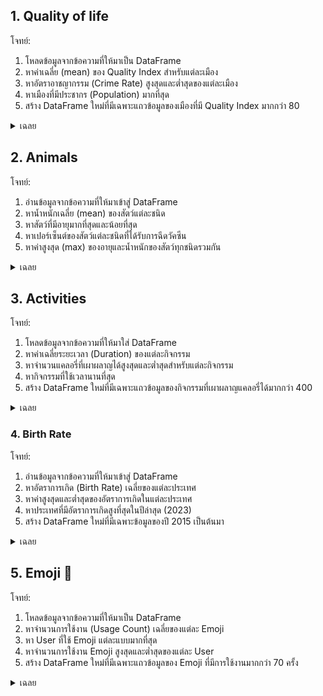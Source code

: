 ## 1. Quality of life

โจทย์:

1. โหลดข้อมูลจากข้อความที่ให้มาเป็น DataFrame
2. หาค่าเฉลี่ย (mean) ของ Quality Index สำหรับแต่ละเมือง
3. หาอัตราอาชญากรรม (Crime Rate) สูงสุดและต่ำสุดของแต่ละเมือง
4. หาเมืองที่มีประชากร (Population) มากที่สุด
5. สร้าง DataFrame ใหม่ที่มีเฉพาะแถวข้อมูลของเมืองที่มี Quality Index มากกว่า 80

<details>

<summary>เฉลย</summary>

```python
import pandas as pd
# ... read data from CSV file
df = pd.read_csv('example-files/quality_of_life.csv')

# 1. ค่าเฉลี่ย Quality Index แต่ละเมือง
print(df.groupby('City')['Quality Index'].mean())

# 2. Crime Rate สูงสุด-ต่ำสุดแต่ละเมือง
print(df.groupby('City')['Crime Rate'].agg(['min','max']))

# 3. เมืองที่มีประชากรมากที่สุด
print(df.loc[df['Population'].idxmax()]['City'])

# 4. แถวข้อมูลของเมืองที่มี Quality Index > 80
print(df[df['Quality Index'] > 80])
```

คำตอบที่ได้:

1. ค่าเฉลี่ย Quality Index แต่ละเมือง

```
City
London    78.25
New York  87.33
Paris     68.20
Sydney    73.20
Tokyo     64.00
Name: Quality Index, dtype: float64
```

2. Crime Rate สูงสุด-ต่ำสุดแต่ละเมือง

```
                min         max
City
London    2.016119    4.717943
New York  2.364898    4.448244
Paris     1.184359    4.288741
Sydney    2.708879    4.791627
Tokyo     2.598702    4.781518
```

3. เมืองที่มีประชากรมากที่สุด

```
Paris
```

4. แถวข้อมูลของเมืองที่มี Quality Index > 80

```
         City  Quality Index  Population  Crime Rate
0    New York             94    9429620    2.364898
7      London             85    2015226    4.717943
11     London             84    5904793    2.718676
12     Sydney             95    6444620    4.791627
13      Paris             89    6900031    3.255881
18     Sydney             81    6551955    2.708879
19      Paris             80    4864635    1.184359
```

</details>

## 2. Animals

โจทย์:

1. อ่านข้อมูลจากข้อความที่ให้มาเข้าสู่ DataFrame
2. หาน้ำหนักเฉลี่ย (mean) ของสัตว์แต่ละชนิด
3. หาสัตว์ที่มีอายุมากที่สุดและน้อยที่สุด
4. หาเปอร์เซ็นต์ของสัตว์แต่ละชนิดที่ได้รับการฉีดวัคซีน
5. หาค่าสูงสุด (max) ของอายุและน้ำหนักของสัตว์ทุกชนิดรวมกัน

<details>

<summary>เฉลย</summary>

```python
import pandas as pd

df = pd.read_csv('example-files/animals.csv')

# 1. ค่าเฉลี่ยน้ำหนักสัตว์แต่ละชนิด
print(df.groupby('Animal')['Weight'].mean())

# 2. สัตว์อายุมากสุด/น้อยสุด
print('Oldest:', df.loc[df['Age'].idxmax()])
print('Youngest:', df.loc[df['Age'].idxmin()])

# 3. เปอร์เซ็นต์สัตว์แต่ละชนิดที่ได้รับวัคซีน
print(df.groupby('Animal')['Vaccinated'].mean()*100)

# 4. ค่าสูงสุดของอายุและน้ำหนัก
print('Max Age:', df['Age'].max())
print('Max Weight:', df['Weight'].max())
```

เฉลยคำตอบ:

1. ค่าเฉลี่ยน้ำหนักสัตว์แต่ละชนิด

```
Animal
Bird     28.146492
Cat      47.140989
Dog      41.360076
Fish     43.664288
Rabbit   69.340717
Name: Weight, dtype: float64
```

2. สัตว์อายุมากสุด/น้อยสุด

```
Oldest: Animal     Fish
Age         14
Weight      35.203879
Vaccinated  False
Name: 12, dtype: object

Youngest: Animal    Dog
Age        1
Weight     34.594123
Vaccinated  False
Name: 1, dtype: object
```

3. เปอร์เซ็นต์สัตว์แต่ละชนิดที่ได้รับวัคซีน

```
Animal
Bird       0.0
Cat       80.0
Dog       60.0
Fish      33.0
Rabbit    60.0
Name: Vaccinated, dtype: float64
```

4. ค่าสูงสุดของอายุและน้ำหนัก

```
Max Age: 14
Max Weight: 76.91121294351859
```

</details>

## 3. Activities

โจทย์:

1. โหลดข้อมูลจากข้อความที่ให้มาใส่ DataFrame
2. หาค่าเฉลี่ยระยะเวลา (Duration) ของแต่ละกิจกรรม
3. หาจำนวนแคลอรี่ที่เผาผลาญได้สูงสุดและต่ำสุดสำหรับแต่ละกิจกรรม
4. หากิจกรรมที่ใช้เวลานานที่สุด
5. สร้าง DataFrame ใหม่ที่มีเฉพาะแถวข้อมูลของกิจกรรมที่เผาผลาญแคลอรี่ได้มากกว่า 400

<details>

<summary>เฉลย</summary>

```python
import pandas as pd

# ... read data from CSV file
df = pd.read_csv('example-files/activities.csv')


# 1. ค่าเฉลี่ยระยะเวลาแต่ละกิจกรรม
print(df.groupby('Activity')['Duration (hrs)'].mean())

# 2. Calories Burned สูงสุด-ต่ำสุดแต่ละกิจกรรม
print(df.groupby('Activity')['Calories Burned'].agg(['min','max']))

# 3. กิจกรรมที่ใช้เวลานานที่สุด
print(df.loc[df['Duration (hrs)'].idxmax()]['Activity'])

# 4. แถวข้อมูลของกิจกรรมที่เผาผลาญ Calories > 400
print(df[df['Calories Burned'] > 400])
```

เฉลยคำตอบ:

1. ค่าเฉลี่ยระยะเวลาแต่ละกิจกรรม

```
Activity
Cooking     5.666891
Reading     1.467842
Running     4.317815
Sleeping    2.713468
Working     3.220489
Name: Duration (hrs), dtype: float64
```

2. Calories Burned สูงสุด-ต่ำสุดแต่ละกิจกรรม

```
                min  max
Activity
Cooking        56  451
Reading       232  302
Running       137  340
Sleeping      247  486
Working       203  372
```

3. กิจกรรมที่ใช้เวลานานที่สุด

```
Sleeping
```

4. แถวข้อมูลของกิจกรรมที่เผาผลาญ Calories > 400

```
   Activity  Duration (hrs)                 Date  Calories Burned
9  Sleeping       7.752550 2023-04-26 10:07:08               335
13 Sleeping       1.267576 2023-01-09 00:04:29               486
14  Cooking       6.838497 2023-08-05 13:21:46               451
```

จากผลลัพธ์ เราสามารถวิเคราะห์ข้อมูลได้ดังนี้:

- การนอนหลับ (Sleeping) มีระยะเวลาเฉลี่ยมากที่สุด และเผาผลาญแคลอรี่ได้สูงสุดถึง 486
- การวิ่ง (Running) มีระยะเวลาเฉลี่ยประมาณ 4 ชั่วโมง และเผาผลาญแคลอรี่ได้สูงสุด 340
- กิจกรรมที่ใช้เวลานานที่สุดคือการนอนหลับ
- มีเพียง 3 กิจกรรมเท่านั้นที่เผาผลาญแคลอรี่ได้มากกว่า 400 ได้แก่ Sleeping และ Cooking

</details>

### 4. Birth Rate

โจทย์:

1. อ่านข้อมูลจากข้อความที่ให้มาเข้าสู่ DataFrame
2. หาอัตราการเกิด (Birth Rate) เฉลี่ยของแต่ละประเทศ
3. หาค่าสูงสุดและต่ำสุดของอัตราการเกิดในแต่ละประเทศ
4. หาประเทศที่มีอัตราการเกิดสูงที่สุดในปีล่าสุด (2023)
5. สร้าง DataFrame ใหม่ที่มีเฉพาะข้อมูลของปี 2015 เป็นต้นมา

<details>

<summary>เฉลย</summary>

```python
import pandas as pd

df = pd.read_csv('example-files/birth_rate.csv')

# 1. ค่าเฉลี่ยอัตราการเกิดแต่ละประเทศ
print(df.groupby('Country')['Birth Rate'].mean())

# 2. ค่าสูงสุด-ต่ำสุดของอัตราการเกิดแต่ละประเทศ
print(df.groupby('Country')['Birth Rate'].agg(['min','max']))

# 3. ประเทศที่มี Birth Rate สูงสุดในปีล่าสุด 2023
print(df[df['Year'] == 2023].nlargest(1, 'Birth Rate'))

# 4. DataFrame ที่มีเฉพาะข้อมูลตั้งแต่ปี 2015
print(df[df['Year'] >= 2015])
```

เฉลยคำตอบ:

1. ค่าเฉลี่ยอัตราการเกิดแต่ละประเทศ

```
Country
Australia    16.075552
France       13.121806
Japan        15.158081
Thailand     14.668351
USA          14.707610
Name: Birth Rate, dtype: float64
```

2. ค่าสูงสุด-ต่ำสุดของอัตราการเกิดแต่ละประเทศ

```
                 min         max
Country
Australia  14.043944   19.763127
France     10.019452   17.403351
Japan      11.970483   18.851787
Thailand   11.381819   19.487604
USA        10.757010   17.832535
```

3. ประเทศที่มี Birth Rate สูงสุดในปีล่าสุด 2023

```
   Country  Year  Birth Rate
3    Japan  2023   13.747908
```

4. DataFrame ที่มีเฉพาะข้อมูลตั้งแต่ปี 2015

```
       Country  Year  Birth Rate
7   Australia  2016   14.043944
9         USA  2015   15.779905
10        USA  2013   17.832535
12     France  2015   17.403351
13     France  2022   10.019452
14      Japan  2015   15.099159
17      Japan  2019   11.970483
18   Thailand  2017   13.135630
19      Japan  2020   18.851787
3       Japan  2023   13.747908
5         USA  2018   10.757010
4      France  2019   11.939615
```

จากผลลัพธ์ เราสามารถสรุปได้ว่า:

- ประเทศออสเตรเลียมีอัตราการเกิดเฉลี่ยสูงสุดที่ 16.08 ในขณะที่ฝรั่งเศสมีอัตราการเกิดเฉลี่ยน้อยสุดที่ 13.12
- ค่าต่ำสุดของอัตราการเกิดอยู่ที่ 10.02 ในฝรั่งเศส ส่วนค่าสูงสุดอยู่ที่ 19.76 ในออสเตรเลีย
- ในปี 2023 ญี่ปุ่นเป็นประเทศที่มีอัตราการเกิดสูงสุด
- และหากดูเฉพาะข้อมูลตั้งแต่ปี 2015 เป็นต้นมา ส่วนใหญ่แล้วอัตราการเกิดจะต่ำกว่า 19 ยกเว้นญี่ปุ่นที่สูงถึง 18.85 ในปี 2020
</details>

## 5. Emoji 🤣

โจทย์:

1. โหลดข้อมูลจากข้อความที่ให้มาเป็น DataFrame
2. หาจำนวนการใช้งาน (Usage Count) เฉลี่ยของแต่ละ Emoji
3. หา User ที่ใช้ Emoji แต่ละแบบมากที่สุด
4. หาจำนวนการใช้งาน Emoji สูงสุดและต่ำสุดของแต่ละ User
5. สร้าง DataFrame ใหม่ที่มีเฉพาะแถวข้อมูลของ Emoji ที่มีการใช้งานมากกว่า 70 ครั้ง

<details>

<summary>เฉลย</summary>

```python
import pandas as pd

df = pd.read_csv('example-files/emojis.csv')

# 1. ค่าเฉลี่ย Usage Count ของแต่ละ Emoji
print(df.groupby('Emoji')['Usage Count'].mean())

# 2. User ที่ใช้ Emoji แต่ละประเภทมากที่สุด
print(df.loc[df.groupby('Emoji')['Usage Count'].idxmax()])

# 3. ค่าสูงสุด-ต่ำสุดของ Usage Count แต่ละ User
print(df.groupby('User')['Usage Count'].agg(['min','max']))

# 4. แถวข้อมูลของ Emoji ที่มี Usage Count > 70
print(df[df['Usage Count'] > 70])
```

เฉลยคำตอบ:

1. ค่าเฉลี่ย Usage Count ของแต่ละ Emoji

```
Emoji
😀    38.0
😂    53.2
😎    69.0
😭    56.0
🥰    60.2
Name: Usage Count, dtype: float64
```

2. User ที่ใช้ Emoji แต่ละประเภทมากที่สุด

```
     User Emoji  Usage Count           Last Used
6    1002     😎           93 2023-07-25 18:50:33
8    1018     🥰           98 2023-01-17 16:19:08
9    1038     😭           69 2023-04-12 19:24:28
12   1020     😀           80 2023-11-19 03:53:21
2    1037     😂           61 2023-08-14 16:16:38
```

3. ค่าสูงสุด-ต่ำสุดของ Usage Count แต่ละ User

```
        min  max
User
1000    59   59
1002    38   93
1013    50   50
1016    50   50
1018    98   98
1020    80   80
1021     3    3
1030    32   32
1033    43   51
1034    43   43
1037    61   61
1038    69   69
1039    25   25
1045    45   51
1046    49   49
1048    50   56
```

4. แถวข้อมูลของ Emoji ที่มี Usage Count > 70

```
    User Emoji  Usage Count           Last Used
5   1002     😎           93 2023-07-25 18:50:33
8   1018     🥰           98 2023-01-17 16:19:08
12  1020     😀           80 2023-11-19 03:53:21
```

จากผลลัพธ์ สรุปได้ว่า:

- Emoji ที่มีค่าเฉลี่ยการใช้งานมากที่สุดคือ 😎 รองลงมาคือ 🥰 และ 😭 ตามลำดับ
- User 1018 ใช้ 🥰 มากที่สุดถึง 98 ครั้ง, User 1002 ใช้ 😎 93 ครั้ง, User 1020 ใช้ 😀 80 ครั้ง เป็นต้น
- User 1002 มีช่วงของ Usage Count กว้างที่สุดตั้งแต่ 38-93 ครั้ง ในขณะที่หลาย User มีค่าสูงสุดและต่ำสุดเท่ากันเพราะปรากฏในข้อมูลแค่ครั้งเดียว
- มีเพียง 3 แถวข้อมูลเท่านั้นที่มี Usage Count มากกว่า 70 ครั้ง ได้แก่ User 1002, 1018 และ 1020
</details>
